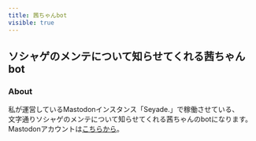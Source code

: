 ```yaml
---
title: 茜ちゃんbot
visible: true
---
```


## ソシャゲのメンテについて知らせてくれる茜ちゃんbot

### About
私が運営しているMastodonインスタンス「Seyade.」で稼働させている、  
文字通りソシャゲのメンテについて知らせてくれる茜ちゃんのbotになります。  
Mastodonアカウントは[こちらから](https://42thz.one/MstdnAkane)。